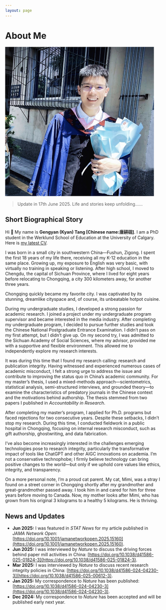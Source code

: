 ```yaml
---
layout: page
---
```


# About Me

<img src="1664867172379.jpg" class="floatpic" width="480" height="480">

> Update in 17th June 2025. Life and stories keep unfolding......

## Short Biographical Story

Hi 👋 My name is **Gengyan (Kyan) Tang [Chinese name:唐耕砚]**. I am a PhD student in the Werklund School of Education at the University of Calgary. Here is [my latest CV](CV-Gengyan.pdf).

I was born in a small city in southwestern China—Fushun, Zigong. I spent the first 18 years of my life there, receiving all my K-12 education in the same place. Growing up, my exposure to English was very basic, with virtually no training in speaking or listening. After high school, I moved to Chengdu, the capital of Sichuan Province, where I lived for eight years before relocating to Chongqing, a city 300 kilometers away, for another three years.

Chongqing quickly became my favorite city. I was captivated by its stunning, dreamlike cityspace and, of course, its unbeatable hotpot cuisine.

During my undergraduate studies, I developed a strong passion for academic research. I joined a project under my undergraduate program supervisor and became interested in the media industry. After completing my undergraduate program, I decided to pursue further studies and took the Chinese National Postgraduate Entrance Examination. I didn’t pass on my first attempt, but I didn’t give up. On my second try, I was admitted to the Sichuan Academy of Social Sciences, where my advisor, provided me with a supportive and flexible environment. This allowed me to independently explore my research interests.

It was during this time that I found my research calling: research and publication integrity. Having witnessed and experienced numerous cases of academic misconduct, I felt a strong urge to address the issue and contribute to improving the status quo in China’s academic community. For my master’s thesis, I used a mixed-methods approach—scientometrics, statistical analysis, semi-structured interviews, and grounded theory—to examine the characteristics of predatory journals in the Chinese context and the motivations behind authorship. The thesis stemmed from two papers I published in *Accountability in Research*.

After completing my master’s program, I applied for Ph.D. programs but faced rejections for two consecutive years. Despite these setbacks, I didn’t stop my research. During this time, I conducted fieldwork in a public hospital in Chongqing, focusing on internal research misconduct, such as gift authorship, ghostwriting, and data fabrication.

I’ve also become increasingly interested in the challenges emerging technologies pose to research integrity, particularly the transformative impact of tools like ChatGPT and other AIGC innovations on academia. I’m not a conservative technophobe; I firmly believe technology can bring positive changes to the world—but only if we uphold core values like ethics, integrity, and transparency.

On a more personal note, I’m a proud cat parent. My cat, Mimi, was a stray I found on a street corner in Chongqing shortly after my grandmother and great-grandmother passed away. I took him in and cared for him for three years before moving to Canada. Now, my mother looks after Mimi, who has grown from his original 3 kilograms to a healthy 5 kilograms. He is thriving.

## News and Updates
- **Jun 2025:** I was featured in *STAT News* for my article published in *JAMA Network Open*: [https://doi.org/10.1001/jamanetworkopen.2025.15160](https://doi.org/10.1001/jamanetworkopen.2025.15160).
- **Jun 2025:** I was interviewed by *Nature* to discuss the driving forces behind paper mill activities in China: [https://doi.org/10.1038/d41586-025-01824-3](https://doi.org/10.1038/d41586-025-01824-3).
- **Mar 2025:** I was interviewed by *Nature* to discuss recent research integrity policies in China: [https://doi.org/10.1038/d41586-024-04230-3](https://doi.org/10.1038/d41586-025-00612-3).
- **Jan 2025:** My correspondence to *Nature* has been published: [https://doi.org/10.1038/d41586-024-04230-3](https://doi.org/10.1038/d41586-024-04230-3).
- **Dec 2024:** My correspondence to *Nature* has been accepted and will be published early next year.
